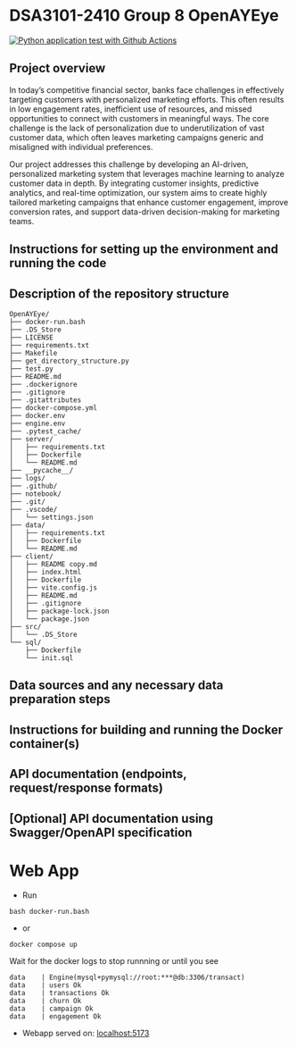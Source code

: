 # DSA3101-2410 Group 8 OpenAYEye
[![Python application test with Github Actions](https://github.com/ChinSekYi/OpenAYEye/actions/workflows/main.yml/badge.svg)](https://github.com/ChinSekYi/OpenAYEye/actions/workflows/main.yml)

## Project overview
In today’s competitive financial sector, banks face challenges in effectively targeting customers with personalized marketing efforts. This often results in low engagement rates, inefficient use of resources, and missed opportunities to connect with customers in meaningful ways. The core challenge is the lack of personalization due to underutilization of vast customer data, which often leaves marketing campaigns generic and misaligned with individual preferences.

Our project addresses this challenge by developing an AI-driven, personalized marketing system that leverages machine learning to analyze customer data in depth. By integrating customer insights, predictive analytics, and real-time optimization, our system aims to create highly tailored marketing campaigns that enhance customer engagement, improve conversion rates, and support data-driven decision-making for marketing teams.

## Instructions for setting up the environment and running the code

## Description of the repository structure
```
OpenAYEye/
├── docker-run.bash
├── .DS_Store
├── LICENSE
├── requirements.txt
├── Makefile
├── get_directory_structure.py
├── test.py
├── README.md
├── .dockerignore
├── .gitignore
├── .gitattributes
├── docker-compose.yml
├── docker.env
├── engine.env
├── .pytest_cache/
├── server/
│   ├── requirements.txt
│   ├── Dockerfile
│   └── README.md
├── __pycache__/
├── logs/
├── .github/
├── notebook/
├── .git/
├── .vscode/
│   └── settings.json
├── data/
│   ├── requirements.txt
│   ├── Dockerfile
│   └── README.md
├── client/
│   ├── README copy.md
│   ├── index.html
│   ├── Dockerfile
│   ├── vite.config.js
│   ├── README.md
│   ├── .gitignore
│   ├── package-lock.json
│   └── package.json
├── src/
│   └── .DS_Store
└── sql/
    ├── Dockerfile
    └── init.sql

```


## Data sources and any necessary data preparation steps

## Instructions for building and running the Docker container(s)

## API documentation (endpoints, request/response formats)

## [Optional] API documentation using Swagger/OpenAPI specification

# Web App
- Run
```{bash}
bash docker-run.bash
```

- or 

```{bash}
docker compose up
```

Wait for the docker logs to stop runnning or until you see
```{docker}
data    | Engine(mysql+pymysql://root:***@db:3306/transact)
data    | users Ok
data    | transactions Ok
data    | churn Ok
data    | campaign Ok
data    | engagement Ok
```

- Webapp served on: [localhost:5173](http://localhost:5173)

